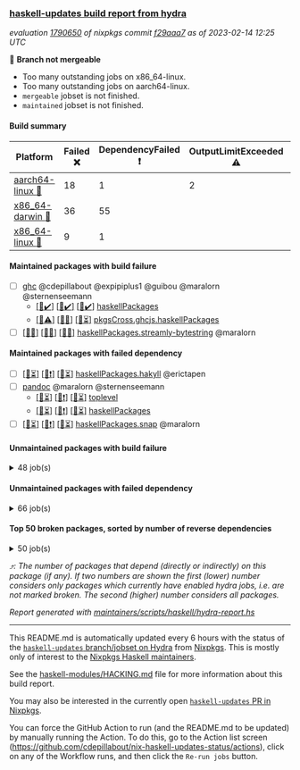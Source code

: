 ### [haskell-updates build report from hydra](https://hydra.nixos.org/jobset/nixpkgs/haskell-updates)
*evaluation [1790650](https://hydra.nixos.org/eval/1790650) of nixpkgs commit [f29aaa7](https://github.com/NixOS/nixpkgs/commits/f29aaa7010e6ebd85f897a422fa6fec5f53c4a76) as of 2023-02-14 12:25 UTC*

:red_circle: **Branch not mergeable**
  * Too many outstanding jobs on x86_64-linux.
  * Too many outstanding jobs on aarch64-linux.
  * `mergeable` jobset is not finished.
  * `maintained` jobset is not finished.

#### Build summary

 | Platform | Failed :x: | DependencyFailed :heavy_exclamation_mark: | OutputLimitExceeded :warning: | TimedOut :hourglass::no_entry_sign: | Unfinished :hourglass_flowing_sand: | Success :heavy_check_mark: | 
 | --- | --- | --- | --- | --- | --- | --- | 
 | [aarch64-linux :iphone:](https://hydra.nixos.org/eval/1790650?filter=.aarch64-linux) | 18 | 1 | 2 |  | 2216 | 4267 | 
 | [x86_64-darwin :apple:](https://hydra.nixos.org/eval/1790650?filter=.x86_64-darwin) | 36 | 55 |  | 189 | 2603 | 3552 | 
 | [x86_64-linux :penguin:](https://hydra.nixos.org/eval/1790650?filter=.x86_64-linux) | 9 | 1 |  |  | 2865 | 3667 | 
#### Maintained packages with build failure
- [ ] [ghc](https://hydra.nixos.org/eval/1790650?filter=ghc) @cdepillabout @expipiplus1 @guibou @maralorn @sternenseemann
  - [[:iphone::heavy_check_mark:]](https://hydra.nixos.org/build/209044418) [[:apple::heavy_check_mark:]](https://hydra.nixos.org/build/209037949) [[:penguin::heavy_check_mark:]](https://hydra.nixos.org/build/209043912) [haskellPackages](https://hydra.nixos.org/eval/1790650?filter=haskellPackages.ghc)
  - [[:iphone::warning:]](https://hydra.nixos.org/build/209029367) [[:apple::x:]](https://hydra.nixos.org/build/209028968) [[:penguin::hourglass_flowing_sand:]](https://hydra.nixos.org/build/209033509) [pkgsCross.ghcjs.haskellPackages](https://hydra.nixos.org/eval/1790650?filter=pkgsCross.ghcjs.haskellPackages.ghc)
- [ ] [[:iphone::x:]](https://hydra.nixos.org/build/209047212) [[:apple::x:]](https://hydra.nixos.org/build/209034402) [[:penguin::x:]](https://hydra.nixos.org/build/209035610) [haskellPackages.streamly-bytestring](https://hydra.nixos.org/eval/1790650?filter=haskellPackages.streamly-bytestring) @maralorn
#### Maintained packages with failed dependency
- [ ] [[:iphone::hourglass_flowing_sand:]](https://hydra.nixos.org/build/209363556) [[:apple::heavy_exclamation_mark:]](https://hydra.nixos.org/build/209357859) [[:penguin::hourglass_flowing_sand:]](https://hydra.nixos.org/build/209360826) [haskellPackages.hakyll](https://hydra.nixos.org/eval/1790650?filter=haskellPackages.hakyll) @erictapen
- [ ] [pandoc](https://hydra.nixos.org/eval/1790650?filter=pandoc) @maralorn @sternenseemann
  - [[:iphone::hourglass_flowing_sand:]](https://hydra.nixos.org/build/209364422) [[:apple::heavy_exclamation_mark:]](https://hydra.nixos.org/build/209365087) [[:penguin::hourglass_flowing_sand:]](https://hydra.nixos.org/build/209361631) [toplevel](https://hydra.nixos.org/eval/1790650?filter=pandoc)
  - [[:iphone::hourglass_flowing_sand:]](https://hydra.nixos.org/build/209364996) [[:apple::heavy_exclamation_mark:]](https://hydra.nixos.org/build/209357244) [[:penguin::hourglass_flowing_sand:]](https://hydra.nixos.org/build/209359403) [haskellPackages](https://hydra.nixos.org/eval/1790650?filter=haskellPackages.pandoc)
- [ ] [[:iphone::hourglass_flowing_sand:]](https://hydra.nixos.org/build/209361822) [[:apple::heavy_exclamation_mark:]](https://hydra.nixos.org/build/209357196) [[:penguin::hourglass_flowing_sand:]](https://hydra.nixos.org/build/209358905) [haskellPackages.snap](https://hydra.nixos.org/eval/1790650?filter=haskellPackages.snap) @maralorn
#### Unmaintained packages with build failure
<details><summary>48 job(s) </summary>

- [ ] [[:iphone::heavy_check_mark:]](https://hydra.nixos.org/build/209364414) [[:apple::x:]](https://hydra.nixos.org/build/209364167) [[:penguin::heavy_check_mark:]](https://hydra.nixos.org/build/209357873) [haskellPackages.http2](https://hydra.nixos.org/eval/1790650?filter=haskellPackages.http2)  :arrow_heading_up: 193 | 702
- [ ] [[:iphone::heavy_check_mark:]](https://hydra.nixos.org/build/209046299) [[:apple::x:]](https://hydra.nixos.org/build/209028614) [[:penguin::heavy_check_mark:]](https://hydra.nixos.org/build/209036452) [haskellPackages.di-core](https://hydra.nixos.org/eval/1790650?filter=haskellPackages.di-core)  :arrow_heading_up: 8 | 11
- [ ] [[:iphone::x:]](https://hydra.nixos.org/build/209365148) [[:apple::hourglass_flowing_sand:]](https://hydra.nixos.org/build/209358465) [[:penguin::hourglass_flowing_sand:]](https://hydra.nixos.org/build/209361228) [haskellPackages.hw-json-simd](https://hydra.nixos.org/eval/1790650?filter=haskellPackages.hw-json-simd)  :arrow_heading_up: 3 | 8
- [ ] [[:iphone::x:]](https://hydra.nixos.org/build/209046846) [[:apple::hourglass::no_entry_sign:]](https://hydra.nixos.org/build/209041478) [[:penguin::heavy_check_mark:]](https://hydra.nixos.org/build/209044185) [haskellPackages.quic](https://hydra.nixos.org/eval/1790650?filter=haskellPackages.quic)  :arrow_heading_up: 2 | 2
- [ ] [[:iphone::hourglass_flowing_sand:]](https://hydra.nixos.org/build/209363891) [[:apple::hourglass_flowing_sand:]](https://hydra.nixos.org/build/209365573) [[:penguin::x:]](https://hydra.nixos.org/build/209356952) [haskellPackages.type-natural](https://hydra.nixos.org/eval/1790650?filter=haskellPackages.type-natural)  :arrow_heading_up: 1 | 4
- [ ] [[:iphone::x:]](https://hydra.nixos.org/build/209030274) [[:apple::heavy_check_mark:]](https://hydra.nixos.org/build/209046863) [[:penguin::heavy_check_mark:]](https://hydra.nixos.org/build/209042297) [haskellPackages.long-double](https://hydra.nixos.org/eval/1790650?filter=haskellPackages.long-double)  :arrow_heading_up: 1 | 2
- [ ] [[:iphone::heavy_check_mark:]](https://hydra.nixos.org/build/209032682) [[:apple::x:]](https://hydra.nixos.org/build/209030396) [[:penguin::heavy_check_mark:]](https://hydra.nixos.org/build/209038242) [haskellPackages.openal-ffi](https://hydra.nixos.org/eval/1790650?filter=haskellPackages.openal-ffi)  :arrow_heading_up: 1 | 1
- [ ] [[:iphone::x:]](https://hydra.nixos.org/build/209357847) [[:apple::hourglass_flowing_sand:]](https://hydra.nixos.org/build/209358540) [[:penguin::hourglass_flowing_sand:]](https://hydra.nixos.org/build/209362263) [haskellPackages.llvm-hs-pure](https://hydra.nixos.org/eval/1790650?filter=haskellPackages.llvm-hs-pure)  :arrow_heading_up: 0 | 11
- [ ] [[:iphone::x:]](https://hydra.nixos.org/build/209036160) [[:apple::x:]](https://hydra.nixos.org/build/209038103) [[:penguin::x:]](https://hydra.nixos.org/build/209029264) [haskellPackages.mmsyn7ukr-common](https://hydra.nixos.org/eval/1790650?filter=haskellPackages.mmsyn7ukr-common)  :arrow_heading_up: 0 | 10
- [ ] [[:iphone::x:]](https://hydra.nixos.org/build/209028488) [[:apple::heavy_check_mark:]](https://hydra.nixos.org/build/209042332) [[:penguin::heavy_check_mark:]](https://hydra.nixos.org/build/209045209) [haskellPackages.freetype2](https://hydra.nixos.org/eval/1790650?filter=haskellPackages.freetype2)  :arrow_heading_up: 0 | 9
- [ ] [[:iphone::x:]](https://hydra.nixos.org/build/209029953) [[:apple::x:]](https://hydra.nixos.org/build/209032728) [[:penguin::x:]](https://hydra.nixos.org/build/209042147) [haskellPackages.process-sequential](https://hydra.nixos.org/eval/1790650?filter=haskellPackages.process-sequential)  :arrow_heading_up: 0 | 5
- [ ] [[:iphone::heavy_check_mark:]](https://hydra.nixos.org/build/209039537) [[:apple::x:]](https://hydra.nixos.org/build/209044365) [[:penguin::heavy_check_mark:]](https://hydra.nixos.org/build/209035938) [haskellPackages.hmidi](https://hydra.nixos.org/eval/1790650?filter=haskellPackages.hmidi)  :arrow_heading_up: 0 | 4
- [ ] [[:iphone::x:]](https://hydra.nixos.org/build/209038946) [[:apple::heavy_check_mark:]](https://hydra.nixos.org/build/209045110) [[:penguin::heavy_check_mark:]](https://hydra.nixos.org/build/209044767) [haskellPackages.picosat](https://hydra.nixos.org/eval/1790650?filter=haskellPackages.picosat)  :arrow_heading_up: 0 | 3
- [ ] [[:iphone::heavy_check_mark:]](https://hydra.nixos.org/build/209039781) [[:apple::x:]](https://hydra.nixos.org/build/209034105) [[:penguin::heavy_check_mark:]](https://hydra.nixos.org/build/209032999) [haskellPackages.hamid](https://hydra.nixos.org/eval/1790650?filter=haskellPackages.hamid)  :arrow_heading_up: 0 | 1
- [ ] [[:iphone::heavy_check_mark:]](https://hydra.nixos.org/build/209032040) [[:apple::x:]](https://hydra.nixos.org/build/209046460) [[:penguin::heavy_check_mark:]](https://hydra.nixos.org/build/209044834) [haskellPackages.huckleberry](https://hydra.nixos.org/eval/1790650?filter=haskellPackages.huckleberry)  :arrow_heading_up: 0 | 1
- [ ] [[:iphone::heavy_check_mark:]](https://hydra.nixos.org/build/209041265) [[:apple::x:]](https://hydra.nixos.org/build/209041884) [[:penguin::heavy_check_mark:]](https://hydra.nixos.org/build/209033734) [haskellPackages.select](https://hydra.nixos.org/eval/1790650?filter=haskellPackages.select)  :arrow_heading_up: 0 | 1
- [ ] [[:iphone::heavy_check_mark:]](https://hydra.nixos.org/build/209027522) [[:apple::x:]](https://hydra.nixos.org/build/209037369) [[:penguin::heavy_check_mark:]](https://hydra.nixos.org/build/209030513) [haskellPackages.sysinfo](https://hydra.nixos.org/eval/1790650?filter=haskellPackages.sysinfo)  :arrow_heading_up: 0 | 1
- [ ] [[:iphone::hourglass_flowing_sand:]](https://hydra.nixos.org/build/209361094) [[:apple::x:]](https://hydra.nixos.org/build/209356895) [[:penguin::hourglass_flowing_sand:]](https://hydra.nixos.org/build/209363027) [haskellPackages.FractalArt](https://hydra.nixos.org/eval/1790650?filter=haskellPackages.FractalArt) 
- [ ] [[:iphone::x:]](https://hydra.nixos.org/build/209043561) [[:apple::heavy_check_mark:]](https://hydra.nixos.org/build/209033872) [[:penguin::heavy_check_mark:]](https://hydra.nixos.org/build/209030802) [haskellPackages.HsASA](https://hydra.nixos.org/eval/1790650?filter=haskellPackages.HsASA) 
- [ ] [[:iphone::heavy_check_mark:]](https://hydra.nixos.org/build/209041993) [[:apple::x:]](https://hydra.nixos.org/build/209036878) [[:penguin::heavy_check_mark:]](https://hydra.nixos.org/build/209034497) [haskellPackages.al](https://hydra.nixos.org/eval/1790650?filter=haskellPackages.al) 
- [ ] [[:iphone::x:]](https://hydra.nixos.org/build/209357425) [[:apple::hourglass_flowing_sand:]](https://hydra.nixos.org/build/209361670) [[:penguin::hourglass_flowing_sand:]](https://hydra.nixos.org/build/209362329) [haskellPackages.brick-tabular-list](https://hydra.nixos.org/eval/1790650?filter=haskellPackages.brick-tabular-list) 
- [ ] [[:iphone::heavy_check_mark:]](https://hydra.nixos.org/build/209040210) [[:apple::x:]](https://hydra.nixos.org/build/209029029) [[:penguin::heavy_check_mark:]](https://hydra.nixos.org/build/209041755) [haskellPackages.env-extra](https://hydra.nixos.org/eval/1790650?filter=haskellPackages.env-extra) 
- [ ] [[:iphone::heavy_check_mark:]](https://hydra.nixos.org/build/209039125) [[:apple::x:]](https://hydra.nixos.org/build/209035742) [[:penguin::heavy_check_mark:]](https://hydra.nixos.org/build/209043684) [haskellPackages.float128](https://hydra.nixos.org/eval/1790650?filter=haskellPackages.float128) 
- [ ] [[:iphone::heavy_check_mark:]](https://hydra.nixos.org/build/209041192) [[:apple::x:]](https://hydra.nixos.org/build/209035354) [[:penguin::heavy_check_mark:]](https://hydra.nixos.org/build/209035065) [haskellPackages.fudgets](https://hydra.nixos.org/eval/1790650?filter=haskellPackages.fudgets) 
- [ ] [[:iphone::heavy_check_mark:]](https://hydra.nixos.org/build/209028414) [[:apple::hourglass::no_entry_sign:]](https://hydra.nixos.org/build/209043020) [[:penguin::x:]](https://hydra.nixos.org/build/209043667) [haskellPackages.hssh](https://hydra.nixos.org/eval/1790650?filter=haskellPackages.hssh) 
- [ ] [[:iphone::heavy_check_mark:]](https://hydra.nixos.org/build/209033371) [[:apple::x:]](https://hydra.nixos.org/build/209040201) [[:penguin::heavy_check_mark:]](https://hydra.nixos.org/build/209028682) [haskellPackages.hsshellscript](https://hydra.nixos.org/eval/1790650?filter=haskellPackages.hsshellscript) 
- [ ] [[:iphone::heavy_check_mark:]](https://hydra.nixos.org/build/209028049) [[:apple::x:]](https://hydra.nixos.org/build/209037503) [[:penguin::heavy_check_mark:]](https://hydra.nixos.org/build/209033339) [haskellPackages.hssourceinfo](https://hydra.nixos.org/eval/1790650?filter=haskellPackages.hssourceinfo) 
- [ ] [[:iphone::heavy_check_mark:]](https://hydra.nixos.org/build/209028726) [[:apple::x:]](https://hydra.nixos.org/build/209036581) [[:penguin::heavy_check_mark:]](https://hydra.nixos.org/build/209032595) [haskellPackages.hunspell-hs](https://hydra.nixos.org/eval/1790650?filter=haskellPackages.hunspell-hs) 
- [ ] [[:iphone::heavy_check_mark:]](https://hydra.nixos.org/build/209043120) [[:apple::x:]](https://hydra.nixos.org/build/209037299) [[:penguin::heavy_check_mark:]](https://hydra.nixos.org/build/209040383) [haskellPackages.interprocess](https://hydra.nixos.org/eval/1790650?filter=haskellPackages.interprocess) 
- [ ] [[:iphone::heavy_check_mark:]](https://hydra.nixos.org/build/209043196) [[:apple::x:]](https://hydra.nixos.org/build/209037848) [[:penguin::heavy_check_mark:]](https://hydra.nixos.org/build/209047112) [haskellPackages.ipcvar](https://hydra.nixos.org/eval/1790650?filter=haskellPackages.ipcvar) 
- [ ] [[:apple::x:]](https://hydra.nixos.org/build/209043496) [haskellPackages.kqueue](https://hydra.nixos.org/eval/1790650?filter=haskellPackages.kqueue) 
- [ ] [[:iphone::x:]](https://hydra.nixos.org/build/209040297) [[:apple::x:]](https://hydra.nixos.org/build/209030690) [[:penguin::x:]](https://hydra.nixos.org/build/209045646) [haskellPackages.lawful-classes-hedgehog](https://hydra.nixos.org/eval/1790650?filter=haskellPackages.lawful-classes-hedgehog) 
- [ ] [[:iphone::heavy_check_mark:]](https://hydra.nixos.org/build/209034923) [[:apple::x:]](https://hydra.nixos.org/build/209028600) [[:penguin::heavy_check_mark:]](https://hydra.nixos.org/build/209029340) [haskellPackages.linux-framebuffer](https://hydra.nixos.org/eval/1790650?filter=haskellPackages.linux-framebuffer) 
- [ ] [[:iphone::heavy_check_mark:]](https://hydra.nixos.org/build/209032281) [[:apple::x:]](https://hydra.nixos.org/build/209035640) [[:penguin::heavy_check_mark:]](https://hydra.nixos.org/build/209046301) [haskellPackages.memfd](https://hydra.nixos.org/eval/1790650?filter=haskellPackages.memfd) 
- [ ] [[:iphone::x:]](https://hydra.nixos.org/build/209044255) [[:apple::x:]](https://hydra.nixos.org/build/209034123) [[:penguin::x:]](https://hydra.nixos.org/build/209045772) [haskellPackages.minicurl](https://hydra.nixos.org/eval/1790650?filter=haskellPackages.minicurl) 
- [ ] [[:iphone::x:]](https://hydra.nixos.org/build/209038107) [[:apple::x:]](https://hydra.nixos.org/build/209042754) [[:penguin::x:]](https://hydra.nixos.org/build/209037979) [haskellPackages.mmsyn4](https://hydra.nixos.org/eval/1790650?filter=haskellPackages.mmsyn4) 
- [ ] [[:iphone::x:]](https://hydra.nixos.org/build/209031830) [[:apple::hourglass::no_entry_sign:]](https://hydra.nixos.org/build/209027969) [[:penguin::x:]](https://hydra.nixos.org/build/209029245) [haskellPackages.pasta-curves](https://hydra.nixos.org/eval/1790650?filter=haskellPackages.pasta-curves) 
- [ ] [[:iphone::heavy_check_mark:]](https://hydra.nixos.org/build/209034271) [[:apple::x:]](https://hydra.nixos.org/build/209032285) [[:penguin::heavy_check_mark:]](https://hydra.nixos.org/build/209029256) [haskellPackages.posix-timer](https://hydra.nixos.org/eval/1790650?filter=haskellPackages.posix-timer) 
- [ ] [[:iphone::heavy_check_mark:]](https://hydra.nixos.org/build/209031661) [[:apple::x:]](https://hydra.nixos.org/build/209042470) [[:penguin::heavy_check_mark:]](https://hydra.nixos.org/build/209043555) [haskellPackages.procex](https://hydra.nixos.org/eval/1790650?filter=haskellPackages.procex) 
- [ ] [[:iphone::heavy_check_mark:]](https://hydra.nixos.org/build/209046125) [[:apple::x:]](https://hydra.nixos.org/build/209044053) [[:penguin::heavy_check_mark:]](https://hydra.nixos.org/build/209039122) [haskellPackages.pthread](https://hydra.nixos.org/eval/1790650?filter=haskellPackages.pthread) 
- [ ] [[:iphone::hourglass_flowing_sand:]](https://hydra.nixos.org/build/209360384) [[:apple::x:]](https://hydra.nixos.org/build/209357004) [[:penguin::hourglass_flowing_sand:]](https://hydra.nixos.org/build/209357877) [haskellPackages.recover-rtti](https://hydra.nixos.org/eval/1790650?filter=haskellPackages.recover-rtti) 
- [ ] [[:iphone::heavy_check_mark:]](https://hydra.nixos.org/build/209036053) [[:apple::x:]](https://hydra.nixos.org/build/209032373) [[:penguin::heavy_check_mark:]](https://hydra.nixos.org/build/209030175) [haskellPackages.shared-memory](https://hydra.nixos.org/eval/1790650?filter=haskellPackages.shared-memory) 
- [ ] [[:iphone::x:]](https://hydra.nixos.org/build/209038814) [[:penguin::heavy_check_mark:]](https://hydra.nixos.org/build/209041712) [haskellPackages.tasty-papi](https://hydra.nixos.org/eval/1790650?filter=haskellPackages.tasty-papi) 
- [ ] [[:iphone::x:]](https://hydra.nixos.org/build/209042929) [[:apple::hourglass::no_entry_sign:]](https://hydra.nixos.org/build/209034327) [[:penguin::heavy_check_mark:]](https://hydra.nixos.org/build/209034347) [haskellPackages.thread-supervisor](https://hydra.nixos.org/eval/1790650?filter=haskellPackages.thread-supervisor) 
- [ ] [[:iphone::x:]](https://hydra.nixos.org/build/209045887) [[:apple::heavy_check_mark:]](https://hydra.nixos.org/build/209040991) [[:penguin::heavy_check_mark:]](https://hydra.nixos.org/build/209032337) [haskellPackages.wiringPi](https://hydra.nixos.org/eval/1790650?filter=haskellPackages.wiringPi) 
- [ ] [[:iphone::heavy_check_mark:]](https://hydra.nixos.org/build/209045203) [[:apple::x:]](https://hydra.nixos.org/build/209027988) [[:penguin::heavy_check_mark:]](https://hydra.nixos.org/build/209035257) [haskellPackages.yoga](https://hydra.nixos.org/eval/1790650?filter=haskellPackages.yoga) 
- [ ] [[:iphone::heavy_check_mark:]](https://hydra.nixos.org/build/209042150) [[:apple::x:]](https://hydra.nixos.org/build/209035511) [[:penguin::heavy_check_mark:]](https://hydra.nixos.org/build/209036440) [haskellPackages.zot](https://hydra.nixos.org/eval/1790650?filter=haskellPackages.zot) 
- [ ] [[:iphone::heavy_check_mark:]](https://hydra.nixos.org/build/209039075) [[:apple::x:]](https://hydra.nixos.org/build/209038618) [[:penguin::heavy_check_mark:]](https://hydra.nixos.org/build/209030899) [haskellPackages.zxcvbn-c](https://hydra.nixos.org/eval/1790650?filter=haskellPackages.zxcvbn-c) 
</details>

#### Unmaintained packages with failed dependency
<details><summary>66 job(s) </summary>

- [ ] [[:iphone::heavy_check_mark:]](https://hydra.nixos.org/build/209363997) [[:apple::heavy_exclamation_mark:]](https://hydra.nixos.org/build/209357750) [[:penguin::heavy_check_mark:]](https://hydra.nixos.org/build/209361828) [haskellPackages.warp](https://hydra.nixos.org/eval/1790650?filter=haskellPackages.warp)  :arrow_heading_up: 189 | 687
- [ ] [[:iphone::heavy_check_mark:]](https://hydra.nixos.org/build/209361748) [[:apple::heavy_exclamation_mark:]](https://hydra.nixos.org/build/209362499) [[:penguin::heavy_check_mark:]](https://hydra.nixos.org/build/209361713) [haskellPackages.wai-extra](https://hydra.nixos.org/eval/1790650?filter=haskellPackages.wai-extra)  :arrow_heading_up: 156 | 603
- [ ] [[:iphone::heavy_check_mark:]](https://hydra.nixos.org/build/209364690) [[:apple::heavy_exclamation_mark:]](https://hydra.nixos.org/build/209359658) [[:penguin::heavy_check_mark:]](https://hydra.nixos.org/build/209365946) [haskellPackages.wai-app-static](https://hydra.nixos.org/eval/1790650?filter=haskellPackages.wai-app-static)  :arrow_heading_up: 83 | 350
- [ ] [[:iphone::heavy_check_mark:]](https://hydra.nixos.org/build/209360770) [[:apple::heavy_exclamation_mark:]](https://hydra.nixos.org/build/209360960) [[:penguin::heavy_check_mark:]](https://hydra.nixos.org/build/209364349) [haskellPackages.servant-server](https://hydra.nixos.org/eval/1790650?filter=haskellPackages.servant-server)  :arrow_heading_up: 65 | 255
- [ ] [[:iphone::heavy_check_mark:]](https://hydra.nixos.org/build/209357341) [[:apple::heavy_exclamation_mark:]](https://hydra.nixos.org/build/209361138) [[:penguin::hourglass_flowing_sand:]](https://hydra.nixos.org/build/209362061) [haskellPackages.servant-client](https://hydra.nixos.org/eval/1790650?filter=haskellPackages.servant-client)  :arrow_heading_up: 23 | 134
- [ ] [[:iphone::heavy_check_mark:]](https://hydra.nixos.org/build/209363909) [[:apple::heavy_exclamation_mark:]](https://hydra.nixos.org/build/209364011) [[:penguin::hourglass_flowing_sand:]](https://hydra.nixos.org/build/209359916) [haskellPackages.scotty](https://hydra.nixos.org/eval/1790650?filter=haskellPackages.scotty)  :arrow_heading_up: 16 | 69
- [ ] [[:iphone::heavy_check_mark:]](https://hydra.nixos.org/build/209362348) [[:apple::heavy_exclamation_mark:]](https://hydra.nixos.org/build/209364980) [[:penguin::hourglass_flowing_sand:]](https://hydra.nixos.org/build/209358425) [haskellPackages.warp-tls](https://hydra.nixos.org/eval/1790650?filter=haskellPackages.warp-tls)  :arrow_heading_up: 15 | 41
- [ ] [[:iphone::heavy_check_mark:]](https://hydra.nixos.org/build/209364173) [[:apple::heavy_exclamation_mark:]](https://hydra.nixos.org/build/209359314) [[:penguin::hourglass_flowing_sand:]](https://hydra.nixos.org/build/209357397) [haskellPackages.wai-websockets](https://hydra.nixos.org/eval/1790650?filter=haskellPackages.wai-websockets)  :arrow_heading_up: 13 | 69
- [ ] [[:iphone::hourglass_flowing_sand:]](https://hydra.nixos.org/build/209357563) [[:apple::heavy_exclamation_mark:]](https://hydra.nixos.org/build/209361041) [[:penguin::hourglass_flowing_sand:]](https://hydra.nixos.org/build/209364354) [haskellPackages.heist](https://hydra.nixos.org/eval/1790650?filter=haskellPackages.heist)  :arrow_heading_up: 11 | 72
- [ ] [[:iphone::heavy_check_mark:]](https://hydra.nixos.org/build/209359799) [[:apple::heavy_exclamation_mark:]](https://hydra.nixos.org/build/209360614) [[:penguin::hourglass_flowing_sand:]](https://hydra.nixos.org/build/209361490) [haskellPackages.servant-multipart](https://hydra.nixos.org/eval/1790650?filter=haskellPackages.servant-multipart)  :arrow_heading_up: 7 | 15
- [ ] [[:iphone::heavy_check_mark:]](https://hydra.nixos.org/build/209358236) [[:apple::heavy_exclamation_mark:]](https://hydra.nixos.org/build/209361416) [[:penguin::hourglass_flowing_sand:]](https://hydra.nixos.org/build/209364234) [haskellPackages.Spock-core](https://hydra.nixos.org/eval/1790650?filter=haskellPackages.Spock-core)  :arrow_heading_up: 6 | 11
- [ ] [[:iphone::heavy_check_mark:]](https://hydra.nixos.org/build/209032055) [[:apple::heavy_exclamation_mark:]](https://hydra.nixos.org/build/209043963) [[:penguin::heavy_check_mark:]](https://hydra.nixos.org/build/209041077) [haskellPackages.di-handle](https://hydra.nixos.org/eval/1790650?filter=haskellPackages.di-handle)  :arrow_heading_up: 6 | 9
- [ ] [[:iphone::heavy_check_mark:]](https://hydra.nixos.org/build/209046456) [[:apple::heavy_exclamation_mark:]](https://hydra.nixos.org/build/209030402) [[:penguin::heavy_check_mark:]](https://hydra.nixos.org/build/209030627) [haskellPackages.di-monad](https://hydra.nixos.org/eval/1790650?filter=haskellPackages.di-monad)  :arrow_heading_up: 6 | 9
- [ ] [[:iphone::heavy_check_mark:]](https://hydra.nixos.org/build/209364705) [[:apple::heavy_exclamation_mark:]](https://hydra.nixos.org/build/209357298) [[:penguin::hourglass_flowing_sand:]](https://hydra.nixos.org/build/209359383) [haskellPackages.servant-multipart-client](https://hydra.nixos.org/eval/1790650?filter=haskellPackages.servant-multipart-client)  :arrow_heading_up: 5 | 10
- [ ] [[:iphone::heavy_check_mark:]](https://hydra.nixos.org/build/209360235) [[:apple::heavy_exclamation_mark:]](https://hydra.nixos.org/build/209362995) [[:penguin::hourglass_flowing_sand:]](https://hydra.nixos.org/build/209365760) [haskellPackages.kansas-comet](https://hydra.nixos.org/eval/1790650?filter=haskellPackages.kansas-comet)  :arrow_heading_up: 4 | 7
- [ ] [[:iphone::hourglass_flowing_sand:]](https://hydra.nixos.org/build/209364331) [[:apple::heavy_exclamation_mark:]](https://hydra.nixos.org/build/209363701) [[:penguin::hourglass_flowing_sand:]](https://hydra.nixos.org/build/209362696) [haskellPackages.Spock](https://hydra.nixos.org/eval/1790650?filter=haskellPackages.Spock)  :arrow_heading_up: 3 | 7
- [ ] [[:iphone::hourglass_flowing_sand:]](https://hydra.nixos.org/build/209361327) [[:apple::heavy_exclamation_mark:]](https://hydra.nixos.org/build/209362582) [[:penguin::hourglass_flowing_sand:]](https://hydra.nixos.org/build/209362892) [haskellPackages.blank-canvas](https://hydra.nixos.org/eval/1790650?filter=haskellPackages.blank-canvas)  :arrow_heading_up: 3 | 4
- [ ] [hoogle](https://hydra.nixos.org/eval/1790650?filter=hoogle)  :arrow_heading_up: 3 | 4
  - [[:iphone::hourglass_flowing_sand:]](https://hydra.nixos.org/build/209361835) [[:apple::hourglass_flowing_sand:]](https://hydra.nixos.org/build/209359387) [[:penguin::hourglass_flowing_sand:]](https://hydra.nixos.org/build/209366079) [haskell.packages.ghc8107](https://hydra.nixos.org/eval/1790650?filter=haskell.packages.ghc8107.hoogle)
  - [[:iphone::hourglass_flowing_sand:]](https://hydra.nixos.org/build/209362382) [[:apple::hourglass_flowing_sand:]](https://hydra.nixos.org/build/209362776) [[:penguin::hourglass_flowing_sand:]](https://hydra.nixos.org/build/209356940) [haskell.packages.ghc884](https://hydra.nixos.org/eval/1790650?filter=haskell.packages.ghc884.hoogle)
  - [[:iphone::hourglass_flowing_sand:]](https://hydra.nixos.org/build/209359982) [[:apple::hourglass_flowing_sand:]](https://hydra.nixos.org/build/209366088) [[:penguin::hourglass_flowing_sand:]](https://hydra.nixos.org/build/209363146) [haskell.packages.ghc902](https://hydra.nixos.org/eval/1790650?filter=haskell.packages.ghc902.hoogle)
  - [[:iphone::hourglass_flowing_sand:]](https://hydra.nixos.org/build/209365549) [[:apple::hourglass_flowing_sand:]](https://hydra.nixos.org/build/209362099) [[:penguin::hourglass_flowing_sand:]](https://hydra.nixos.org/build/209357420) [haskell.packages.ghc924](https://hydra.nixos.org/eval/1790650?filter=haskell.packages.ghc924.hoogle)
  - [[:iphone::hourglass_flowing_sand:]](https://hydra.nixos.org/build/209364717) [[:apple::hourglass_flowing_sand:]](https://hydra.nixos.org/build/209364750) [[:penguin::hourglass_flowing_sand:]](https://hydra.nixos.org/build/209359175) [haskell.packages.ghc925](https://hydra.nixos.org/eval/1790650?filter=haskell.packages.ghc925.hoogle)
  - [[:iphone::hourglass_flowing_sand:]](https://hydra.nixos.org/build/209360251) [[:apple::hourglass_flowing_sand:]](https://hydra.nixos.org/build/209357788) [[:penguin::hourglass_flowing_sand:]](https://hydra.nixos.org/build/209365465) [haskell.packages.ghc944](https://hydra.nixos.org/eval/1790650?filter=haskell.packages.ghc944.hoogle)
  - [[:iphone::heavy_check_mark:]](https://hydra.nixos.org/build/209358070) [[:apple::heavy_exclamation_mark:]](https://hydra.nixos.org/build/209359349) [[:penguin::hourglass_flowing_sand:]](https://hydra.nixos.org/build/209365818) [haskellPackages](https://hydra.nixos.org/eval/1790650?filter=haskellPackages.hoogle)
- [ ] [[:iphone::hourglass_flowing_sand:]](https://hydra.nixos.org/build/209363761) [[:apple::heavy_exclamation_mark:]](https://hydra.nixos.org/build/209357293) [[:penguin::hourglass_flowing_sand:]](https://hydra.nixos.org/build/209364229) [haskellPackages.servant-conduit](https://hydra.nixos.org/eval/1790650?filter=haskellPackages.servant-conduit)  :arrow_heading_up: 3 | 3
- [ ] [[:iphone::heavy_check_mark:]](https://hydra.nixos.org/build/209358965) [[:apple::heavy_exclamation_mark:]](https://hydra.nixos.org/build/209357166) [[:penguin::hourglass_flowing_sand:]](https://hydra.nixos.org/build/209362235) [haskellPackages.prometheus](https://hydra.nixos.org/eval/1790650?filter=haskellPackages.prometheus)  :arrow_heading_up: 2 | 4
- [ ] [[:iphone::hourglass_flowing_sand:]](https://hydra.nixos.org/build/209359406) [[:apple::hourglass_flowing_sand:]](https://hydra.nixos.org/build/209364618) [[:penguin::heavy_exclamation_mark:]](https://hydra.nixos.org/build/209357332) [haskellPackages.streamly-posix](https://hydra.nixos.org/eval/1790650?filter=haskellPackages.streamly-posix)  :arrow_heading_up: 2 | 4
- [ ] [[:iphone::hourglass_flowing_sand:]](https://hydra.nixos.org/build/209360273) [[:apple::heavy_exclamation_mark:]](https://hydra.nixos.org/build/209359390) [[:penguin::hourglass_flowing_sand:]](https://hydra.nixos.org/build/209361559) [haskellPackages.pandoc-throw](https://hydra.nixos.org/eval/1790650?filter=haskellPackages.pandoc-throw)  :arrow_heading_up: 2 | 3
- [ ] [[:iphone::heavy_exclamation_mark:]](https://hydra.nixos.org/build/209357065) [[:apple::hourglass_flowing_sand:]](https://hydra.nixos.org/build/209363324) [[:penguin::hourglass_flowing_sand:]](https://hydra.nixos.org/build/209361025) [haskellPackages.hw-json-standard-cursor](https://hydra.nixos.org/eval/1790650?filter=haskellPackages.hw-json-standard-cursor)  :arrow_heading_up: 1 | 6
- [ ] [[:iphone::heavy_check_mark:]](https://hydra.nixos.org/build/209357822) [[:apple::heavy_exclamation_mark:]](https://hydra.nixos.org/build/209361027) [[:penguin::heavy_check_mark:]](https://hydra.nixos.org/build/209357418) [haskellPackages.hspec-wai](https://hydra.nixos.org/eval/1790650?filter=haskellPackages.hspec-wai)  :arrow_heading_up: 1 | 3
- [ ] [[:iphone::hourglass_flowing_sand:]](https://hydra.nixos.org/build/209361462) [[:apple::heavy_exclamation_mark:]](https://hydra.nixos.org/build/209359270) [[:penguin::hourglass_flowing_sand:]](https://hydra.nixos.org/build/209362555) [haskellPackages.telegram-bot-simple](https://hydra.nixos.org/eval/1790650?filter=haskellPackages.telegram-bot-simple)  :arrow_heading_up: 1 | 3
- [ ] [[:iphone::hourglass_flowing_sand:]](https://hydra.nixos.org/build/209364567) [[:apple::heavy_exclamation_mark:]](https://hydra.nixos.org/build/209359308) [[:penguin::hourglass_flowing_sand:]](https://hydra.nixos.org/build/209358462) [haskellPackages.wai-handler-launch](https://hydra.nixos.org/eval/1790650?filter=haskellPackages.wai-handler-launch)  :arrow_heading_up: 1 | 3
- [ ] [[:iphone::hourglass_flowing_sand:]](https://hydra.nixos.org/build/209363906) [[:apple::heavy_exclamation_mark:]](https://hydra.nixos.org/build/209362768) [[:penguin::hourglass_flowing_sand:]](https://hydra.nixos.org/build/209357765) [haskellPackages.compdoc](https://hydra.nixos.org/eval/1790650?filter=haskellPackages.compdoc)  :arrow_heading_up: 1 | 2
- [ ] [[:iphone::hourglass_flowing_sand:]](https://hydra.nixos.org/build/209363262) [[:apple::heavy_exclamation_mark:]](https://hydra.nixos.org/build/209357829) [[:penguin::hourglass_flowing_sand:]](https://hydra.nixos.org/build/209363938) [haskellPackages.core-webserver-warp](https://hydra.nixos.org/eval/1790650?filter=haskellPackages.core-webserver-warp)  :arrow_heading_up: 1 | 1
- [ ] [[:iphone::heavy_check_mark:]](https://hydra.nixos.org/build/209356986) [[:apple::heavy_exclamation_mark:]](https://hydra.nixos.org/build/209363308) [[:penguin::hourglass_flowing_sand:]](https://hydra.nixos.org/build/209362141) [haskellPackages.lambdabot-haskell-plugins](https://hydra.nixos.org/eval/1790650?filter=haskellPackages.lambdabot-haskell-plugins)  :arrow_heading_up: 1 | 1
- [ ] [[:iphone::hourglass_flowing_sand:]](https://hydra.nixos.org/build/209365515) [[:apple::heavy_exclamation_mark:]](https://hydra.nixos.org/build/209357673) [[:penguin::hourglass_flowing_sand:]](https://hydra.nixos.org/build/209362635) [haskellPackages.wai-http2-extra](https://hydra.nixos.org/eval/1790650?filter=haskellPackages.wai-http2-extra)  :arrow_heading_up: 1 | 1
- [ ] [[:iphone::hourglass_flowing_sand:]](https://hydra.nixos.org/build/209365244) [[:apple::heavy_exclamation_mark:]](https://hydra.nixos.org/build/209357941) [[:penguin::hourglass_flowing_sand:]](https://hydra.nixos.org/build/209360156) [haskellPackages.servant-rawm-server](https://hydra.nixos.org/eval/1790650?filter=haskellPackages.servant-rawm-server)  :arrow_heading_up: 0 | 2
- [ ] [[:iphone::hourglass_flowing_sand:]](https://hydra.nixos.org/build/209365210) [[:apple::heavy_exclamation_mark:]](https://hydra.nixos.org/build/209356915) [[:penguin::hourglass_flowing_sand:]](https://hydra.nixos.org/build/209362026) [haskellPackages.servant-pipes](https://hydra.nixos.org/eval/1790650?filter=haskellPackages.servant-pipes)  :arrow_heading_up: 0 | 1
- [ ] [[:iphone::heavy_check_mark:]](https://hydra.nixos.org/build/209356921) [[:apple::heavy_exclamation_mark:]](https://hydra.nixos.org/build/209357020) [[:penguin::hourglass_flowing_sand:]](https://hydra.nixos.org/build/209357060) [haskellPackages.servant-subscriber](https://hydra.nixos.org/eval/1790650?filter=haskellPackages.servant-subscriber)  :arrow_heading_up: 0 | 1
- [ ] [[:iphone::hourglass_flowing_sand:]](https://hydra.nixos.org/build/209364132) [[:apple::heavy_exclamation_mark:]](https://hydra.nixos.org/build/209357202) [[:penguin::hourglass_flowing_sand:]](https://hydra.nixos.org/build/209365644) [haskellPackages.snaplet-persistent](https://hydra.nixos.org/eval/1790650?filter=haskellPackages.snaplet-persistent)  :arrow_heading_up: 0 | 1
- [ ] [[:iphone::hourglass_flowing_sand:]](https://hydra.nixos.org/build/209360462) [[:apple::heavy_exclamation_mark:]](https://hydra.nixos.org/build/209357356) [[:penguin::hourglass_flowing_sand:]](https://hydra.nixos.org/build/209363468) [haskellPackages.Spock-worker](https://hydra.nixos.org/eval/1790650?filter=haskellPackages.Spock-worker) 
- [ ] [[:iphone::hourglass_flowing_sand:]](https://hydra.nixos.org/build/209363913) [[:apple::heavy_exclamation_mark:]](https://hydra.nixos.org/build/209357869) [[:penguin::hourglass_flowing_sand:]](https://hydra.nixos.org/build/209357509) [haskellPackages.bimap-server](https://hydra.nixos.org/eval/1790650?filter=haskellPackages.bimap-server) 
- [ ] [[:iphone::hourglass_flowing_sand:]](https://hydra.nixos.org/build/209360258) [[:apple::heavy_exclamation_mark:]](https://hydra.nixos.org/build/209357274) [[:penguin::hourglass_flowing_sand:]](https://hydra.nixos.org/build/209363298) [haskellPackages.cmdargs-browser](https://hydra.nixos.org/eval/1790650?filter=haskellPackages.cmdargs-browser) 
- [ ] [[:iphone::hourglass_flowing_sand:]](https://hydra.nixos.org/build/209365991) [[:apple::heavy_exclamation_mark:]](https://hydra.nixos.org/build/209357255) [[:penguin::hourglass_flowing_sand:]](https://hydra.nixos.org/build/209360391) [haskellPackages.compdoc-dhall-decoder](https://hydra.nixos.org/eval/1790650?filter=haskellPackages.compdoc-dhall-decoder) 
- [ ] [[:iphone::heavy_check_mark:]](https://hydra.nixos.org/build/209357141) [[:apple::heavy_exclamation_mark:]](https://hydra.nixos.org/build/209357537) [[:penguin::hourglass_flowing_sand:]](https://hydra.nixos.org/build/209364021) [haskellPackages.context-wai-middleware](https://hydra.nixos.org/eval/1790650?filter=haskellPackages.context-wai-middleware) 
- [ ] [[:iphone::hourglass_flowing_sand:]](https://hydra.nixos.org/build/209363580) [[:apple::heavy_exclamation_mark:]](https://hydra.nixos.org/build/209357343) [[:penguin::hourglass_flowing_sand:]](https://hydra.nixos.org/build/209364183) [haskellPackages.diagrams-canvas](https://hydra.nixos.org/eval/1790650?filter=haskellPackages.diagrams-canvas) 
- [ ] [[:iphone::hourglass_flowing_sand:]](https://hydra.nixos.org/build/209366114) [[:apple::heavy_exclamation_mark:]](https://hydra.nixos.org/build/209357573) [[:penguin::hourglass_flowing_sand:]](https://hydra.nixos.org/build/209360858) [haskellPackages.hakyll-favicon](https://hydra.nixos.org/eval/1790650?filter=haskellPackages.hakyll-favicon) 
- [ ] [hello](https://hydra.nixos.org/eval/1790650?filter=hello) 
  - [[:iphone::heavy_check_mark:]](https://hydra.nixos.org/build/209041611) [[:apple::heavy_check_mark:]](https://hydra.nixos.org/build/209034264) [[:penguin::heavy_check_mark:]](https://hydra.nixos.org/build/209031647) [haskellPackages](https://hydra.nixos.org/eval/1790650?filter=haskellPackages.hello)
  - [[:iphone::warning:]](https://hydra.nixos.org/build/209039325) [[:apple::heavy_exclamation_mark:]](https://hydra.nixos.org/build/209035559) [[:penguin::hourglass_flowing_sand:]](https://hydra.nixos.org/build/209028427) [pkgsCross.ghcjs.haskellPackages](https://hydra.nixos.org/eval/1790650?filter=pkgsCross.ghcjs.haskellPackages.hello)
  -   [[:penguin::hourglass_flowing_sand:]](https://hydra.nixos.org/build/209034223) [pkgsMusl.haskellPackages](https://hydra.nixos.org/eval/1790650?filter=pkgsMusl.haskellPackages.hello)
  -   [[:penguin::hourglass_flowing_sand:]](https://hydra.nixos.org/build/209029260) [pkgsStatic.haskell.packages.native-bignum.ghc924](https://hydra.nixos.org/eval/1790650?filter=pkgsStatic.haskell.packages.native-bignum.ghc924.hello)
  -   [[:penguin::hourglass_flowing_sand:]](https://hydra.nixos.org/build/209039823) [pkgsStatic.haskellPackages](https://hydra.nixos.org/eval/1790650?filter=pkgsStatic.haskellPackages.hello)
- [ ] [[:iphone::hourglass_flowing_sand:]](https://hydra.nixos.org/build/209360354) [[:apple::heavy_exclamation_mark:]](https://hydra.nixos.org/build/209357943) [[:penguin::heavy_check_mark:]](https://hydra.nixos.org/build/209356956) [haskellPackages.katip-wai](https://hydra.nixos.org/eval/1790650?filter=haskellPackages.katip-wai) 
- [ ] [[:iphone::hourglass_flowing_sand:]](https://hydra.nixos.org/build/209361611) [[:apple::heavy_exclamation_mark:]](https://hydra.nixos.org/build/209357223) [[:penguin::hourglass_flowing_sand:]](https://hydra.nixos.org/build/209358267) [haskellPackages.lambdabot-telegram-plugins](https://hydra.nixos.org/eval/1790650?filter=haskellPackages.lambdabot-telegram-plugins) 
- [ ] [[:iphone::hourglass_flowing_sand:]](https://hydra.nixos.org/build/209364784) [[:apple::heavy_exclamation_mark:]](https://hydra.nixos.org/build/209357627) [[:penguin::hourglass_flowing_sand:]](https://hydra.nixos.org/build/209360026) [haskellPackages.pandoc-plot](https://hydra.nixos.org/eval/1790650?filter=haskellPackages.pandoc-plot) 
- [ ] [[:iphone::hourglass_flowing_sand:]](https://hydra.nixos.org/build/209360365) [[:apple::heavy_exclamation_mark:]](https://hydra.nixos.org/build/209357749) [[:penguin::hourglass_flowing_sand:]](https://hydra.nixos.org/build/209361907) [haskellPackages.purescheme-wai-routing-core](https://hydra.nixos.org/eval/1790650?filter=haskellPackages.purescheme-wai-routing-core) 
- [ ] [[:iphone::hourglass_flowing_sand:]](https://hydra.nixos.org/build/209361915) [[:apple::heavy_exclamation_mark:]](https://hydra.nixos.org/build/209357348) [[:penguin::hourglass_flowing_sand:]](https://hydra.nixos.org/build/209363819) [haskellPackages.scotty-utils](https://hydra.nixos.org/eval/1790650?filter=haskellPackages.scotty-utils) 
- [ ] [[:iphone::heavy_check_mark:]](https://hydra.nixos.org/build/209357256) [[:apple::heavy_exclamation_mark:]](https://hydra.nixos.org/build/209357812) [[:penguin::hourglass_flowing_sand:]](https://hydra.nixos.org/build/209363158) [haskellPackages.servant-exceptions-server](https://hydra.nixos.org/eval/1790650?filter=haskellPackages.servant-exceptions-server) 
- [ ] [[:iphone::hourglass_flowing_sand:]](https://hydra.nixos.org/build/209362878) [[:apple::heavy_exclamation_mark:]](https://hydra.nixos.org/build/209357003) [[:penguin::hourglass_flowing_sand:]](https://hydra.nixos.org/build/209361183) [haskellPackages.servant-jsonrpc-server](https://hydra.nixos.org/eval/1790650?filter=haskellPackages.servant-jsonrpc-server) 
- [ ] [[:iphone::hourglass_flowing_sand:]](https://hydra.nixos.org/build/209365174) [[:apple::heavy_exclamation_mark:]](https://hydra.nixos.org/build/209357185) [[:penguin::hourglass_flowing_sand:]](https://hydra.nixos.org/build/209359499) [haskellPackages.snaplet-ghcjs](https://hydra.nixos.org/eval/1790650?filter=haskellPackages.snaplet-ghcjs) 
- [ ] [[:iphone::heavy_check_mark:]](https://hydra.nixos.org/build/209357702) [[:apple::heavy_exclamation_mark:]](https://hydra.nixos.org/build/209362322) [[:penguin::hourglass_flowing_sand:]](https://hydra.nixos.org/build/209365546) [haskellPackages.tasty-wai](https://hydra.nixos.org/eval/1790650?filter=haskellPackages.tasty-wai) 
- [ ] [[:iphone::hourglass_flowing_sand:]](https://hydra.nixos.org/build/209358052) [[:apple::heavy_exclamation_mark:]](https://hydra.nixos.org/build/209357108) [[:penguin::hourglass_flowing_sand:]](https://hydra.nixos.org/build/209360141) [haskellPackages.terraform-http-backend-pass](https://hydra.nixos.org/eval/1790650?filter=haskellPackages.terraform-http-backend-pass) 
- [ ] [[:iphone::heavy_check_mark:]](https://hydra.nixos.org/build/209044051) [[:apple::heavy_exclamation_mark:]](https://hydra.nixos.org/build/209027411) [[:penguin::heavy_check_mark:]](https://hydra.nixos.org/build/209043661) [haskellPackages.xbattbar](https://hydra.nixos.org/eval/1790650?filter=haskellPackages.xbattbar) 
- [ ] [[:iphone::hourglass_flowing_sand:]](https://hydra.nixos.org/build/209363541) [[:apple::heavy_exclamation_mark:]](https://hydra.nixos.org/build/209357866) [[:penguin::hourglass_flowing_sand:]](https://hydra.nixos.org/build/209359198) [haskellPackages.yesod-table](https://hydra.nixos.org/eval/1790650?filter=haskellPackages.yesod-table) 
</details>

#### Top 50 broken packages, sorted by number of reverse dependencies
<details><summary>50 job(s) </summary>

[amazonka-core](https://packdeps.haskellers.com/reverse/amazonka-core) :arrow_heading_up: 188  
[gogol-core](https://packdeps.haskellers.com/reverse/gogol-core) :arrow_heading_up: 184  
[haskell98](https://packdeps.haskellers.com/reverse/haskell98) :arrow_heading_up: 153  
[th-desugar](https://packdeps.haskellers.com/reverse/th-desugar) :arrow_heading_up: 57  
[enumerator](https://packdeps.haskellers.com/reverse/enumerator) :arrow_heading_up: 56  
[util](https://packdeps.haskellers.com/reverse/util) :arrow_heading_up: 49  
[derive](https://packdeps.haskellers.com/reverse/derive) :arrow_heading_up: 48  
[amazonka](https://packdeps.haskellers.com/reverse/amazonka) :arrow_heading_up: 46  
[cgi](https://packdeps.haskellers.com/reverse/cgi) :arrow_heading_up: 46  
[TypeCompose](https://packdeps.haskellers.com/reverse/TypeCompose) :arrow_heading_up: 45  
[accelerate](https://packdeps.haskellers.com/reverse/accelerate) :arrow_heading_up: 42  
[PrimitiveArray](https://packdeps.haskellers.com/reverse/PrimitiveArray) :arrow_heading_up: 35  
[rank1dynamic](https://packdeps.haskellers.com/reverse/rank1dynamic) :arrow_heading_up: 33  
[distributed-static](https://packdeps.haskellers.com/reverse/distributed-static) :arrow_heading_up: 31  
[distributed-process](https://packdeps.haskellers.com/reverse/distributed-process) :arrow_heading_up: 30  
[iteratee](https://packdeps.haskellers.com/reverse/iteratee) :arrow_heading_up: 29  
[storablevector](https://packdeps.haskellers.com/reverse/storablevector) :arrow_heading_up: 29  
[sydtest](https://packdeps.haskellers.com/reverse/sydtest) :arrow_heading_up: 26  
[crypto-numbers](https://packdeps.haskellers.com/reverse/crypto-numbers) :arrow_heading_up: 25  
[either-unwrap](https://packdeps.haskellers.com/reverse/either-unwrap) :arrow_heading_up: 25  
[crypto-pubkey](https://packdeps.haskellers.com/reverse/crypto-pubkey) :arrow_heading_up: 22  
[haskelldb](https://packdeps.haskellers.com/reverse/haskelldb) :arrow_heading_up: 22  
[wxdirect](https://packdeps.haskellers.com/reverse/wxdirect) :arrow_heading_up: 22  
[BiobaseTypes](https://packdeps.haskellers.com/reverse/BiobaseTypes) :arrow_heading_up: 21  
[alg](https://packdeps.haskellers.com/reverse/alg) :arrow_heading_up: 21  
[amazonka-s3](https://packdeps.haskellers.com/reverse/amazonka-s3) :arrow_heading_up: 21  
[mmsyn2](https://packdeps.haskellers.com/reverse/mmsyn2) :arrow_heading_up: 21  
[polysemy-resume](https://packdeps.haskellers.com/reverse/polysemy-resume) :arrow_heading_up: 21  
[wxc](https://packdeps.haskellers.com/reverse/wxc) :arrow_heading_up: 21  
[biocore](https://packdeps.haskellers.com/reverse/biocore) :arrow_heading_up: 20  
[bzlib](https://packdeps.haskellers.com/reverse/bzlib) :arrow_heading_up: 20  
[polysemy-conc](https://packdeps.haskellers.com/reverse/polysemy-conc) :arrow_heading_up: 20  
[wxcore](https://packdeps.haskellers.com/reverse/wxcore) :arrow_heading_up: 20  
[attoparsec-enumerator](https://packdeps.haskellers.com/reverse/attoparsec-enumerator) :arrow_heading_up: 19  
[bytestring-show](https://packdeps.haskellers.com/reverse/bytestring-show) :arrow_heading_up: 19  
[fay](https://packdeps.haskellers.com/reverse/fay) :arrow_heading_up: 19  
[wx](https://packdeps.haskellers.com/reverse/wx) :arrow_heading_up: 19  
[BiobaseENA](https://packdeps.haskellers.com/reverse/BiobaseENA) :arrow_heading_up: 18  
[asn1-data](https://packdeps.haskellers.com/reverse/asn1-data) :arrow_heading_up: 18  
[dbus-core](https://packdeps.haskellers.com/reverse/dbus-core) :arrow_heading_up: 18  
[gtksourceview2](https://packdeps.haskellers.com/reverse/gtksourceview2) :arrow_heading_up: 18  
[hsc3](https://packdeps.haskellers.com/reverse/hsc3) :arrow_heading_up: 18  
[polysemy-log](https://packdeps.haskellers.com/reverse/polysemy-log) :arrow_heading_up: 18  
[ukrainian-phonetics-basic](https://packdeps.haskellers.com/reverse/ukrainian-phonetics-basic) :arrow_heading_up: 18  
[BiobaseXNA](https://packdeps.haskellers.com/reverse/BiobaseXNA) :arrow_heading_up: 17  
[HGamer3D-Data](https://packdeps.haskellers.com/reverse/HGamer3D-Data) :arrow_heading_up: 17  
[certificate](https://packdeps.haskellers.com/reverse/certificate) :arrow_heading_up: 17  
[clash-prelude](https://packdeps.haskellers.com/reverse/clash-prelude) :arrow_heading_up: 17  
[dbus-client](https://packdeps.haskellers.com/reverse/dbus-client) :arrow_heading_up: 17  
[gconf](https://packdeps.haskellers.com/reverse/gconf) :arrow_heading_up: 17  
</details>


*:arrow_heading_up:: The number of packages that depend (directly or indirectly) on this package (if any). If two numbers are shown the first (lower) number considers only packages which currently have enabled hydra jobs, i.e. are not marked broken. The second (higher) number considers all packages.*

*Report generated with [maintainers/scripts/haskell/hydra-report.hs](https://github.com/NixOS/nixpkgs/blob/haskell-updates/maintainers/scripts/haskell/hydra-report.hs)*


----------------------------------------------------------------------

This README.md is automatically updated every 6 hours with the status of the
[`haskell-updates` branch/jobset on Hydra](https://hydra.nixos.org/jobset/nixpkgs/haskell-updates)
from [Nixpkgs](https://github.com/NixOS/nixpkgs).  This is mostly only of
interest to the [Nixpkgs Haskell maintainers](https://github.com/orgs/NixOS/teams/haskell).

See the
[haskell-modules/HACKING.md](https://github.com/NixOS/nixpkgs/blob/haskell-updates/pkgs/development/haskell-modules/HACKING.md)
file for more information about this build report.

You may also be interested in the currently open
[`haskell-updates` PR in Nixpkgs](https://github.com/nixos/nixpkgs/pulls?q=is%3Apr+is%3Aopen+head%3Ahaskell-updates).

You can force the GitHub Action to run (and the README.md to be updated) by
manually running the Action.  To do this, go to the Action list screen
(https://github.com/cdepillabout/nix-haskell-updates-status/actions),
click on any of the Workflow runs, and then click the `Re-run jobs` button.
